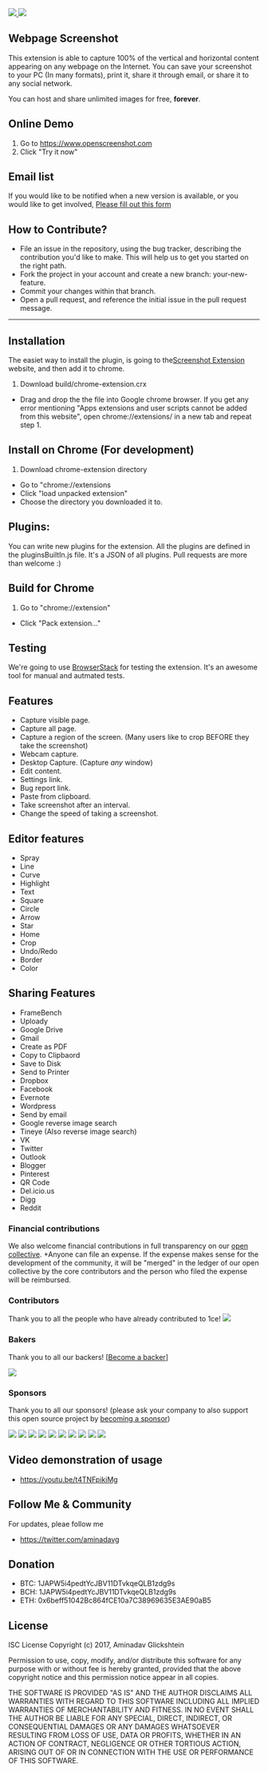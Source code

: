 <a href="https://opencollective.com/1click-extensions">
<img src="https://opencollective.com/1ce/tiers/backer/badge.svg?label=backer&color=brightgreen" />
<img src="https://opencollective.com/1ce/tiers/sponsor/badge.svg?label=sponsor&color=brightgreen" />
 </a>


Webpage Screenshot
--

This extension is able to capture 100% of the vertical and horizontal content appearing on any webpage on the Internet. 
You can save your screenshot to your PC (In many formats), print it, share it through email, or share it to any social network.

You can host and share unlimited images for free, **forever**.
## Online Demo
 1. Go to https://www.openscreenshot.com
 2. Click "Try it now"

## Email list
If you would like to be notified when a new version is available, or you would like to get involved, 
[Please fill out this form](https://docs.google.com/forms/d/e/1FAIpQLSc-_9Ca6W0hYq2J9S-ro7GvB2olQGQ8FtGKLUxDb7vrhLZojA/viewform)

How to Contribute?
--

- File an issue in the repository, using the bug tracker, describing the contribution you'd like to make. This will help us to get you started on the right path.
- Fork the project in your account and create a new branch: your-new-feature.
- Commit your changes within that branch.
- Open a pull request, and reference the initial issue in the pull request message.


---
## Installation
The easiet way to install the plugin, is going to the[Screenshot Extension](https://www.openscreenshot.com) website, and then add it to chrome.

 1. Download build/chrome-extension.crx
 * Drag and drop the the file into Google chrome browser.
   If you get any error mentioning "Apps extensions and user scripts cannot be added from this website", open    chrome://extensions/ in a new tab and repeat step 1.
 
## Install on Chrome (For development)
 1. Download chrome-extension directory
 * Go to "chrome://extensions
 * Click "load unpacked extension"
 * Choose the directory you downloaded it to.

## Plugins:
You can write new plugins for the extension.
All the plugins are defined in the pluginsBuiltIn.js file. It's a JSON of all plugins.
Pull requests are more than welcome :)

## Build for Chrome
 1. Go to "chrome://extension"
 * Click "Pack extension..."

## Testing

We're going to use [BrowserStack](https://www.browserstack.com) for testing the extension.
It's an awesome tool for manual and autmated tests.

## Features
 * Capture visible page.
 * Capture all page.
 * Capture a region of the screen. (Many users like to crop BEFORE they take the screenshot)
 * Webcam capture.
 * Desktop Capture. (Capture *any* window)
 * Edit content.
 * Settings link.
 * Bug report link.
 * Paste from clipboard.
 * Take screenshot after an interval.
 * Change the speed of taking a screenshot.

## Editor features
 * Spray
 * Line
 * Curve
 * Highlight
 * Text
 * Square
 * Circle
 * Arrow
 * Star
 * Home
 * Crop
 * Undo/Redo
 * Border
 * Color

## Sharing Features
 * FrameBench
 * Uploady
 * Google Drive
 * Gmail
 * Create as PDF
 * Copy to Clipbaord
 * Save to Disk
 * Send to Printer
 * Dropbox
 * Facebook
 * Evernote
 * Wordpress
 * Send by email
 * Google reverse image search
 * Tineye (Also reverse image search)
 * VK
 * Twitter
 * Outlook
 * Blogger
 * Pinterest
 * QR Code
 * Del.icio.us
 * Digg
 * Reddit
 
### Financial contributions

We also welcome financial contributions in full transparency on our [open collective](https://opencollective.com/1ce).
+Anyone can file an expense. If the expense makes sense for the development of the community, it will be "merged" in the ledger of our open collective by the core contributors and the person who filed the expense will be reimbursed. 

### Contributors

Thank you to all the people who have already contributed to 1ce!
<a href="graphs/contributors"><img src="https://opencollective.com/1ce/contributors.svg?width=890" /></a>

### Bakers

Thank you to all our backers! [[Become a backer](https://opencollective.com/1ce#backer)]

<a href="https://opencollective.com/1ce#backers" target="_blank"><img src="https://opencollective.com/1ce/backers.svg?width=890"></a>

### Sponsors

Thank you to all our sponsors! (please ask your company to also support this open source project by [becoming a sponsor](https://opencollective.com/1ce#sponsor))

<a href="https://opencollective.com/1ce/sponsor/0/website" target="_blank"><img src="https://opencollective.com/1ce/sponsor/0/avatar.svg"></a>
<a href="https://opencollective.com/1ce/sponsor/1/website" target="_blank"><img src="https://opencollective.com/1ce/sponsor/1/avatar.svg"></a>
<a href="https://opencollective.com/1ce/sponsor/2/website" target="_blank"><img src="https://opencollective.com/1ce/sponsor/2/avatar.svg"></a>
<a href="https://opencollective.com/1ce/sponsor/3/website" target="_blank"><img src="https://opencollective.com/1ce/sponsor/3/avatar.svg"></a>
<a href="https://opencollective.com/1ce/sponsor/4/website" target="_blank"><img src="https://opencollective.com/1ce/sponsor/4/avatar.svg"></a>
<a href="https://opencollective.com/1ce/sponsor/5/website" target="_blank"><img src="https://opencollective.com/1ce/sponsor/5/avatar.svg"></a>
<a href="https://opencollective.com/1ce/sponsor/6/website" target="_blank"><img src="https://opencollective.com/1ce/sponsor/6/avatar.svg"></a>
<a href="https://opencollective.com/1ce/sponsor/7/website" target="_blank"><img src="https://opencollective.com/1ce/sponsor/7/avatar.svg"></a>
<a href="https://opencollective.com/1ce/sponsor/8/website" target="_blank"><img src="https://opencollective.com/1ce/sponsor/8/avatar.svg"></a>
<a href="https://opencollective.com/1ce/sponsor/9/website" target="_blank"><img src="https://opencollective.com/1ce/sponsor/9/avatar.svg"></a>

## Video demonstration of usage
 * https://youtu.be/t4TNFpikiMg
 
## Follow Me & Community
For updates, pleae follow me

* https://twitter.com/aminadavg

## Donation

- BTC: 1JAPW5i4pedtYcJBV11DTvkqeQLB1zdg9s
- BCH: 1JAPW5i4pedtYcJBV11DTvkqeQLB1zdg9s
- ETH: 0x6beff51042Bc864fCE10a7C38969635E3AE90aB5

## License

ISC License Copyright (c) 2017, Aminadav Glickshtein

Permission to use, copy, modify, and/or distribute this software for any purpose with or without fee is hereby granted, provided that the above copyright notice and this permission notice appear in all copies.

THE SOFTWARE IS PROVIDED "AS IS" AND THE AUTHOR DISCLAIMS ALL WARRANTIES WITH REGARD TO THIS SOFTWARE INCLUDING ALL IMPLIED WARRANTIES OF MERCHANTABILITY AND FITNESS. IN NO EVENT SHALL THE AUTHOR BE LIABLE FOR ANY SPECIAL, DIRECT, INDIRECT, OR CONSEQUENTIAL DAMAGES OR ANY DAMAGES WHATSOEVER RESULTING FROM LOSS OF USE, DATA OR PROFITS, WHETHER IN AN ACTION OF CONTRACT, NEGLIGENCE OR OTHER TORTIOUS ACTION, ARISING OUT OF OR IN CONNECTION WITH THE USE OR PERFORMANCE OF THIS SOFTWARE.
